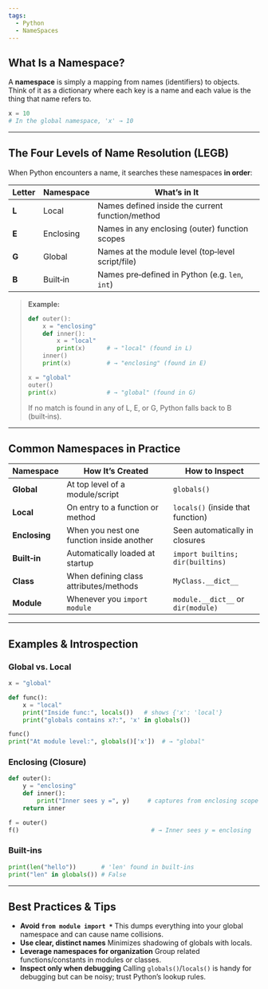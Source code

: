 ```yaml
---
tags:
  - Python
  - NameSpaces
---
```

## What Is a Namespace?

A **namespace** is simply a mapping from names (identifiers) to objects. Think of it as a dictionary where each key is a name and each value is the thing that name refers to.

```python
x = 10
# In the global namespace, 'x' → 10
```

---
## The Four Levels of Name Resolution (LEGB)
When Python encounters a name, it searches these namespaces **in order**:

| Letter | Namespace | What’s in It                                      |
| ------ | --------- | ------------------------------------------------- |
| **L**  | Local     | Names defined inside the current function/method  |
| **E**  | Enclosing | Names in any enclosing (outer) function scopes    |
| **G**  | Global    | Names at the module level (top‑level script/file) |
| **B**  | Built‑in  | Names pre‑defined in Python (e.g. `len`, `int`)   |

> **Example:**
>
> ```python
> def outer():
>     x = "enclosing"
>     def inner():
>         x = "local"
>         print(x)      # → "local" (found in L)
>     inner()
>     print(x)          # → "enclosing" (found in E)
> 
> x = "global"
> outer()
> print(x)              # → "global" (found in G)
> ```
>
> If no match is found in any of L, E, or G, Python falls back to B (built‑ins).

---
## Common Namespaces in Practice

| Namespace     | How It’s Created                          | How to Inspect                     |
| ------------- | ----------------------------------------- | ---------------------------------- |
| **Global**    | At top level of a module/script           | `globals()`                        |
| **Local**     | On entry to a function or method          | `locals()` (inside that function)  |
| **Enclosing** | When you nest one function inside another | Seen automatically in closures     |
| **Built‑in**  | Automatically loaded at startup           | `import builtins; dir(builtins)`   |
| **Class**     | When defining class attributes/methods    | `MyClass.__dict__`                 |
| **Module**    | Whenever you `import module`              | `module.__dict__` or `dir(module)` |

---
## Examples & Introspection
### Global vs. Local

```python
x = "global"

def func():
    x = "local"
    print("Inside func:", locals())   # shows {'x': 'local'}
    print("globals contains x?:", 'x' in globals())

func()
print("At module level:", globals()['x'])  # → "global"
```

### Enclosing (Closure)

```python
def outer():
    y = "enclosing"
    def inner():
        print("Inner sees y =", y)     # captures from enclosing scope
    return inner

f = outer()
f()                                     # → Inner sees y = enclosing
```

### Built‑ins

```python
print(len("hello"))       # 'len' found in built‑ins
print("len" in globals()) # False
```

---

## Best Practices & Tips

- **Avoid `from module import *`**
    This dumps everything into your global namespace and can cause name collisions.
- **Use clear, distinct names**
    Minimizes shadowing of globals with locals.
- **Leverage namespaces for organization**
    Group related functions/constants in modules or classes.
- **Inspect only when debugging**
    Calling `globals()`/`locals()` is handy for debugging but can be noisy; trust Python’s lookup rules.

